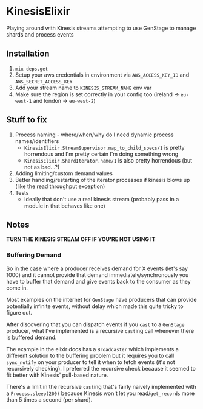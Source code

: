 # KinesisElixir

Playing around with Kinesis streams attempting to use GenStage to manage shards and process events

## Installation

1. `mix deps.get`
2. Setup your aws credentials in environment via `AWS_ACCESS_KEY_ID` and `AWS_SECRET_ACCESS_KEY`
3. Add your stream name to `KINESIS_STREAM_NAME` env var
4. Make sure the region is set correctly in your config too (ireland -> `eu-west-1` and london -> `eu-west-2`)

## Stuff to fix

1. Process naming - where/when/why do I need dynamic process names/identifiers
    * `KinesisElixir.StreamSupervisor.map_to_child_specs/1` is pretty horrendous and I'm pretty certain I'm doing something wrong
    * `KinesisElixir.ShardIterator.name/1` is also pretty horrendous (but not as bad...?)
2. Adding limiting/custom demand values
3. Better handling/restarting of the iterator processes if kinesis blows up (like the read throughput exception)
4. Tests
    * Ideally that don't use a real kinesis stream (probably pass in a module in that behaves like one)

## Notes

**TURN THE KINESIS STREAM OFF IF YOU'RE NOT USING IT**

### Buffering Demand

So in the case where a producer receives demand for X events (let's say 1000) and it cannot provide that demand immediately/synchronously you have to buffer that demand and give events back to the consumer as they come in.

Most examples on the internet for `GenStage` have producers that can provide potentially infinite events, without delay which made this quite tricky to figure out.

After discovering that you can dispatch events if you `cast` to a `GenStage` producer, what I've implemented is a recursive `cast`ing call whenever there is buffered demand.

The example in the elixir docs has a `Broadcaster` which implements a different solution to the buffering problem but it requires you to call `sync_notify` on your producer to tell it when to fetch events (it's not recursively checking). I preferred the recursive check because it seemed to fit better with Kinesis' pull-based nature.

There's a limit in the recursive `cast`ing that's fairly naively implemented with a `Process.sleep(200)` because Kinesis won't let you read/`get_records` more than 5 times a second (per shard).
